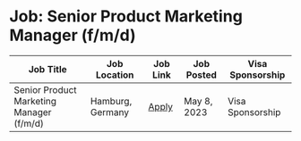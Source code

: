 # Job: Senior Product Marketing Manager (f/m/d)

| Job Title | Job Location | Job Link | Job Posted | Visa Sponsorship |
| --- | --- | --- | --- | --- |
| Senior Product Marketing Manager (f/m/d) | Hamburg, Germany | [Apply](https://justtrack.io/career/?j_id=e18c4bc5-96e1-4f3d-bbb1-2dca2422fe79) | May 8, 2023 | Visa Sponsorship |
